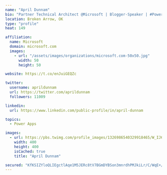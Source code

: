 ```yaml
---
name: "April Dunnam"
bio: "Partner Technical Architect @Microsoft | Blogger-Speaker | #PowerApps, #PowerAutomate, #Office365, #SharePoint | #WIT | #Karaoke Queen"
location: Broken Arrow, OK
type: "profile"
heat: 149

affiliation:
  name: Microsoft
  domain: microsoft.com
  images:
    - url: "/assets/images/organizations/microsoft.com-50x50.jpg"
      width: 50
      height: 50

website: https://t.co/enJuiGEQZc

twitter:
  username: aprildunnam
  url: https://twitter.com/aprildunnam
  followers: 11009

linkedin:
  url: https://www.linkedin.com/public-profile/in/april-dunnam

topics:
  - Power Apps

images:
  - url: https://pbs.twimg.com/profile_images/1326986540329918465/W_IJ6Ih2_400x400.jpg
    width: 400
    height: 400
    isCached: true
    title: "April Dunnam"

secured: "KfKSIZYloQLIEgctlAqe1M5JERc8tV7BGmDYBSon3mnrdhPMJkiLr/C/WqE+//HSeAhal+QA1YwADhR7m+dXFtuhYcrN4N8yCTUpVm2GYDC8hR0mJd37Z/03YhOgG6jE+dPfW3peQsyPr2nykiBmvscJ5rGYsMcchc6jYV5txn1IW8U8Iq8bNW3tAfeuONAzr9s0TXkzCunkPyaaYRTnLGhr1AbhKclckd4DaCQIMlHzHVt6fQwASjUeE/nYj834AdDrnvNNNv84xJ08P8AU0Ywriocnf3JWMkTbDGjsQRN85ktTv4Lb6FcsnRBDvGaECHWL3EDh29aN2dcAjx7Sm0d7xj4xZv2Lkwm7lyuGC7UNKNKXn8MoHdUkF4mfQjV0C3yISS/JMc6kxLv7FOWglSHi+onke4KVFXpH11NWycY=;bLXXjzEaPOiVpCZWErt1Zg=="
---
```


